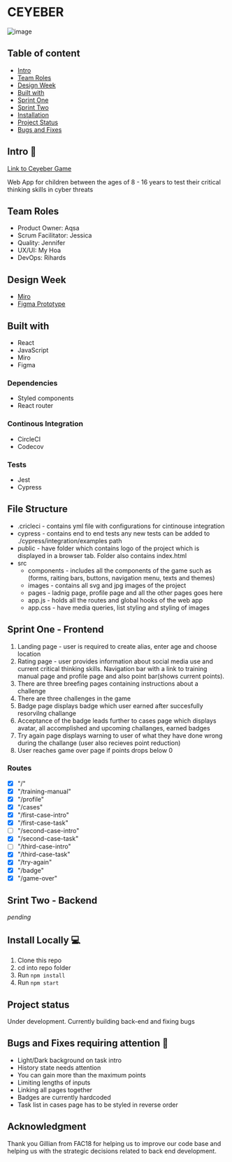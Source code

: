 # CEYEBER

![image](https://user-images.githubusercontent.com/48697281/97161243-723aca00-1775-11eb-9064-05ae5211ce54.png)

## Table of content

- [Intro](#Intro)
- [Team Roles](#Team-Roles)
- [Design Week](#Design-Week)
- [Built with](#Built-with)
- [Sprint One](#Sprint-One---Frontend)
- [Sprint Two](#Sprint-Two)
- [Installation](#Install-Locally-computer)
- [Project Status](#Project-status)
- [Bugs and Fixes](#Bugs-and-Fixes-requiring-attention-bug)


## Intro :wave:

[Link to Ceyeber Game](https://ceyeber.netlify.app/)

Web App for children between the ages of 8 - 16 years to test their critical thinking skills in cyber threats

## Team Roles
* Product Owner: Aqsa 
* Scrum Facilitator: Jessica
* Quality: Jennifer
* UX/UI: My Hoa
* DevOps: Rihards

## Design Week
* [Miro](https://miro.com/app/board/o9J_kkNyd_Y=/)
* [Figma Prototype](https://www.figma.com/file/yaQqjJ4Erb8nineVf1r5SG/Ceyeber-Detective-App?node-id=176%3A434)

## Built with

- React
- JavaScript
- Miro
- Figma

### Dependencies

- Styled components
- React router

### Continous Integration

* CircleCI
* Codecov
  
### Tests

* Jest
* Cypress

## File Structure

- .cricleci - contains yml file with configurations for cintinouse integration 
- cypress - contains end to end tests any new tests can be added to ./cypress/integration/examples path
- public - have folder which contains logo of the project which is displayed in a browser tab. Folder also contains index.html
- src 
    - components - includes all the components of the game such as (forms, raiting bars, buttons, navigation menu, texts and themes)
    - images - contains all svg and jpg images of the project
    - pages - ladnig page, profile page and all the other pages goes here
    - app.js - holds all the routes and global hooks of the web app
    - app.css - have media queries, list styling and styling of images

## Sprint One - Frontend 

1. Landing page - user is required to create alias, enter age and choose location
2. Rating page - user provides information about social media use and current critical thinking skills. Navigation bar with a link to training manual page and profile page and also point bar(shows current points).
3. There are three breefing pages containing instructions about a challenge 
4. There are three challenges in the game
5. Badge page displays badge which user earned after succesfully resorvilng challange
6. Acceptance of the badge leads further to cases page which displays avatar, all accomplished and upcoming challanges, earned badges
7. Try again page displays warning to user of what they have done wrong during the challange (user also recieves point reduction)
8. User reaches game over page if points drops below 0

### Routes

- [x] "/" 
- [x] "/training-manual"
- [x] "/profile"
- [x] "/cases"
- [x] "/first-case-intro"
- [x] "/first-case-task"
- [ ] "/second-case-intro"
- [x] "/second-case-task"
- [ ] "/third-case-intro"
- [x] "/third-case-task"
- [x] "/try-again"
- [x] "/badge"
- [x] "/game-over"

## Srint Two - Backend
_pending_

## Install Locally :computer:
1. Clone this repo
2. cd into repo folder
3. Run `npm install`
4. Run `npm start`

## Project status

Under development. Currently building back-end and fixing bugs

## Bugs and Fixes requiring attention :bug:
* Light/Dark background on task intro
* History state needs attention
* You can gain more than the maximum points
* Limiting lengths of inputs
* Linking all pages together
* Badges are currently hardcoded
* Task list in cases page has to be styled in reverse order

## Acknowledgment


  Thank you Gillian from FAC18 for helping us to improve our code base and helping us with the strategic decisions related to back end development.


